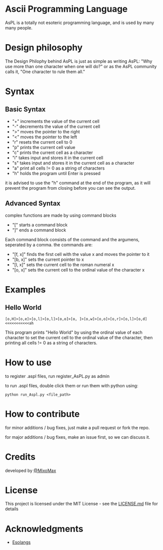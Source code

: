 Ascii Programming Language
==========================

AsPL is a totally not esoteric programming language, and is used by many many people.


# Design philosophy

The Design Philophy behind AsPL is just as simple as writing AsPL: "Why use more than one character when one will do?" or as the AsPL community calls it, "One character to rule them all."


# Syntax
Basic Syntax
------------
- "+" increments the value of the current cell
- "-" decrements the value of the current cell
- ">" moves the pointer to the right
- "<" moves the pointer to the left
- "r" resets the current cell to 0
- "p" prints the current cell value
- "c" prints the current cell as a character
- "i" takes input and stores it in the current cell
- "s" takes input and stores it in the current cell as a character
- "a" print all cells != 0 as a string of characters
- "h" holds the program until Enter is pressed

it is advised to use the "h" command at the end of the program, as it will prevent the program from closing before you can see the output.

Advanced Syntax
---------------
complex functions are made by using command blocks
- "[" starts a command block
- "]" ends a command block

Each command block consists of the command and the argumens, seperated by a comma.
the commands are:

- "[f, x]" finds the first cell with the value x and moves the pointer to it
- "[b, x]" sets the current pointer to x
- "[l, x]" sets the current cell to the roman numeral x
- "[o, x]" sets the current cell to the ordinal value of the character x


# Examples
Hello World
-----------
    [o,H]>[o,e]>[o,l]>[o,l]>[o,o]>[o, ]>[o,w]>[o,o]>[o,r]>[o,l]>[o,d]<<<<<<<<<<<ah

This program prints "Hello World" by using the ordinal value of each character to set the current cell to the ordinal value of the character, then printing all cells != 0 as a string of characters.

# How to use

to register .aspl files, run register_AsPL.py as admin

to run .aspl files, double click them or run them with python using:

    python run_Aspl.py <file_path>


# How to contribute

for minor additions / bug fixes, just make a pull request or fork the repo.

for major additions / bug fixes, make an issue first, so we can discuss it.


# Credits

developed by [@MixoMax](https://github.com/MixoMax)

# License

This project is licensed under the MIT License - see the [LICENSE.md](LICENSE.md) file for details

# Acknowledgments

- [Esolangs](https://esolangs.org/wiki/AsPL)
